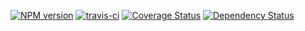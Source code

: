 [![NPM version](https://img.shields.io/npm/v/thinkjs.svg?style=flat-square)](http://badge.fury.io/js/thinkjs)
[![travis-ci](https://api.travis-ci.org/share-group/share-node.svg?branch=master)](https://travis-ci.org/share-group/share-node)
[![Coverage Status](https://img.shields.io/coveralls/thinkjs/thinkjs.svg?style=flat-square)](https://coveralls.io/github/thinkjs/thinkjs)
[![Dependency Status](https://img.shields.io/david/thinkjs/thinkjs.svg?style=flat-square)](https://david-dm.org/thinkjs/thinkjs)